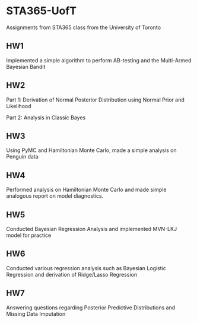 # STA365-UofT
Assignments from STA365 class from the University of Toronto

## HW1

Implemented a simple algorithm to perform AB-testing and the Multi-Armed Bayesian Bandit

## HW2

Part 1: Derivation of Normal Posterior Distribution using Normal Prior and Likelihood

Part 2: Analysis in Classic Bayes

## HW3

Using PyMC and Hamiltonian Monte Carlo, made a simple analysis on Penguin data

## HW4

Performed analysis on Hamiltonian Monte Carlo and made simple analogous report on model diagnostics.

## HW5

Conducted Bayesian Regression Analysis and implemented MVN-LKJ model for practice

## HW6

Conducted various regression analysis such as Bayesian Logistic Regression and derivation of Ridge/Lasso Regression

## HW7

Answering questions regarding Posterior Predictive Distributions and Missing Data Imputation
